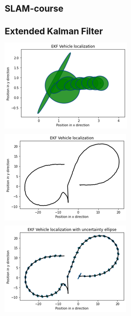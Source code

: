 # SLAM-course

# Extended Kalman Filter

![alt text](https://github.com/AdithyaIniesta/SLAM-course/blob/main/Error-EKF/output/images/uncertainity_ellipse.png)

![alt text](https://github.com/AdithyaIniesta/SLAM-course/blob/main/Error-EKF/output/images/position_plot.png)

![alt_tetxt](https://github.com/AdithyaIniesta/SLAM-course/blob/main/Error-EKF/output/images/position_uncertainity_plot.png)
